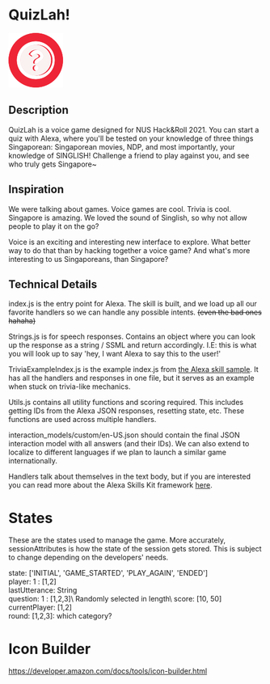 # QuizLah!

![QuizLah Icon](https://github.com/ryan-foo/hacknroll2021-voice/blob/main/icons/icon_108_A2Z.png?raw=true)

## Description

QuizLah is a voice game designed for NUS Hack&Roll 2021. You can start a quiz with Alexa, where you'll be tested on your knowledge of three things Singaporean: Singaporean movies, NDP, and most importantly, your knowledge of SINGLISH! Challenge a friend to play against you, and see who truly gets Singapore~

## Inspiration

We were talking about games. Voice games are cool. Trivia is cool. Singapore is amazing. We loved the sound of Singlish, so why not allow people to play it on the go?

Voice is an exciting and interesting new interface to explore. What better way to do that than by hacking together a voice game? And what's more interesting to us Singaporeans, than Singapore?

## Technical Details

index.js is the entry point for Alexa. The skill is built, and we load up all our favorite handlers so we can handle any possible intents. ~~(even the bad ones hahaha)~~

Strings.js is for speech responses. Contains an object where you can look up the response as a string / SSML and return accordingly. I.E: this is what you will look up to say 'hey, I want Alexa to say this to the user!'

TriviaExampleIndex.js is the example index.js from [the Alexa skill sample](https://github.com/alexa/skill-sample-nodejs-trivia/blob/en-US/instructions/2-lambda-function.md). It has all the handlers and responses in one file, but it serves as an example when stuck on trivia-like mechanics.

Utils.js contains all utility functions and scoring required. This includes getting IDs from the Alexa JSON responses, resetting state, etc. These functions are used across multiple handlers.

interaction_models/custom/en-US.json should contain the final JSON interaction model with all answers (and their IDs). We can also extend to localize to different languages if we plan to launch a similar game internationally.

Handlers talk about themselves in the text body, but if you are interested you can read more about the Alexa Skills Kit framework [here](https://developer.amazon.com/en-US/alexa/alexa-skills-kit?).

# States

These are the states used to manage the game. More accurately, sessionAttributes is how the state of the session gets stored. This is subject to change depending on the developers' needs.

state: ['INITIAL', 'GAME_STARTED', 'PLAY_AGAIN', 'ENDED']\
player: 1 : [1,2]\
lastUtterance: String\
question: 1 : [1,2,3]\ Randomly selected in length\ 
score: [10, 50]\
currentPlayer: [1,2]\
round: [1,2,3]: which category?

# Icon Builder

https://developer.amazon.com/docs/tools/icon-builder.html